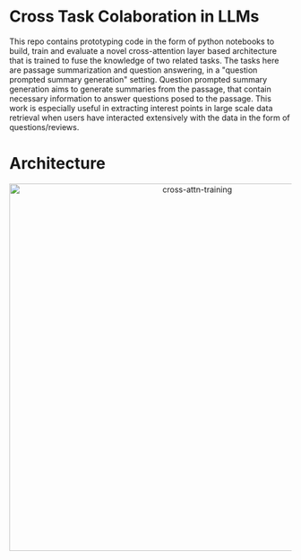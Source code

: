 # Cross Task Colaboration in LLMs
This repo contains prototyping code in the form of python notebooks to build, train and evaluate a novel cross-attention layer based architecture that is trained to fuse the knowledge of two related tasks. The tasks here are passage summarization and question answering, in a "question prompted summary generation" setting. Question prompted summary generation aims to generate summaries from the passage, that contain necessary information to answer questions posed to the passage. This work is especially useful in extracting interest points in large scale data retrieval when users have interacted extensively with the data in the form of questions/reviews.

# Architecture
<p align="center">
  <img width="655" alt="cross-attn-training" src="https://github.com/iwinterknight/LLMs_Cross_Task_Colab/assets/37212007/406113f0-fedd-4b5b-9e6b-19327c29a7f2">
</p>
